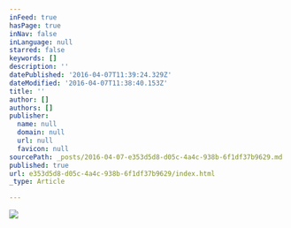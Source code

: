 ```yaml
---
inFeed: true
hasPage: true
inNav: false
inLanguage: null
starred: false
keywords: []
description: ''
datePublished: '2016-04-07T11:39:24.329Z'
dateModified: '2016-04-07T11:38:40.153Z'
title: ''
author: []
authors: []
publisher:
  name: null
  domain: null
  url: null
  favicon: null
sourcePath: _posts/2016-04-07-e353d5d8-d05c-4a4c-938b-6f1df37b9629.md
published: true
url: e353d5d8-d05c-4a4c-938b-6f1df37b9629/index.html
_type: Article

---
```

![](https://the-grid-user-content.s3-us-west-2.amazonaws.com/555cdf2e-9cbe-41a6-a480-52a4e3080f09.jpg)